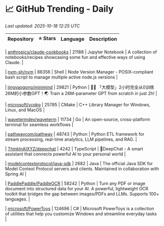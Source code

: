 # 📈 GitHub Trending - Daily

_Last updated: 2025-10-18 12:25 UTC_

| Repository | ⭐ Stars | Language | Description |
|------------|--------:|----------|-------------|

| [anthropics/claude-cookbooks](https://github.com/anthropics/claude-cookbooks) | 21188 | Jupyter Notebook | A collection of notebooks/recipes showcasing some fun and effective ways of using Claude. |

| [nvm-sh/nvm](https://github.com/nvm-sh/nvm) | 88356 | Shell | Node Version Manager - POSIX-compliant bash script to manage multiple active node.js versions |

| [jingyaogong/minimind](https://github.com/jingyaogong/minimind) | 29821 | Python | 🚀🚀 「大模型」2小时完全从0训练26M的小参数GPT！🌏 Train a 26M-parameter GPT from scratch in just 2h! |

| [microsoft/vcpkg](https://github.com/microsoft/vcpkg) | 25785 | CMake | C++ Library Manager for Windows, Linux, and MacOS |

| [wavetermdev/waveterm](https://github.com/wavetermdev/waveterm) | 11734 | Go | An open-source, cross-platform terminal for seamless workflows |

| [pathwaycom/pathway](https://github.com/pathwaycom/pathway) | 48743 | Python | Python ETL framework for stream processing, real-time analytics, LLM pipelines, and RAG. |

| [ThinkInAIXYZ/deepchat](https://github.com/ThinkInAIXYZ/deepchat) | 4242 | TypeScript | 🐬DeepChat - A smart assistant that connects powerful AI to your personal world |

| [modelcontextprotocol/java-sdk](https://github.com/modelcontextprotocol/java-sdk) | 2682 | Java | The official Java SDK for Model Context Protocol servers and clients. Maintained in collaboration with Spring AI |

| [PaddlePaddle/PaddleOCR](https://github.com/PaddlePaddle/PaddleOCR) | 58242 | Python | Turn any PDF or image document into structured data for your AI. A powerful, lightweight OCR toolkit that bridges the gap between images/PDFs and LLMs. Supports 100+ languages. |

| [microsoft/PowerToys](https://github.com/microsoft/PowerToys) | 124696 | C# | Microsoft PowerToys is a collection of utilities that help you customize Windows and streamline everyday tasks |
